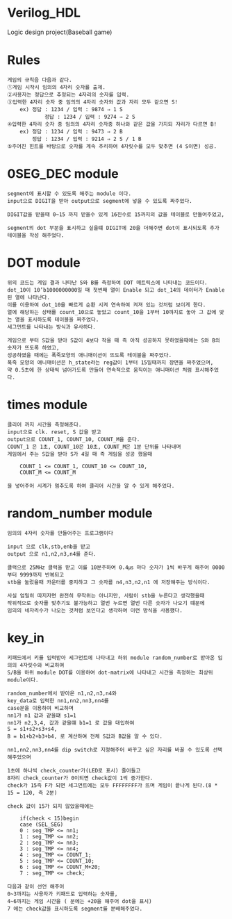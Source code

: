 # Verilog_HDL
Logic design project(Baseball game)

# Rules
	게임의 규칙음 다음과 같다. 
	①게임 시작시 임의의 4자리 숫자를 출제.
	②사용자는 정답으로 추정되는 4자리의 숫자를 입력.
	③입력한 4자리 숫자 중 임의의 4자리 숫자와 값과 자리 모두 같으면 S!
		ex) 정답 : 1234 / 입력 : 9874 ⇒ 1 S
	       	    정답 : 1234 / 입력 : 9274 ⇒ 2 S
	④입력한 4자리 숫자 중 임의의 4자리 숫자중 하나와 같은 값을 가지되 자리가 다르면 B!
		ex) 정답 : 1234 / 입력 : 9473 ⇒ 2 B
	   	    정답 : 1234 / 입력 : 9214 ⇒ 2 S / 1 B
	⑤주어진 힌트를 바탕으로 숫자를 계속 추리하여 4자릿수를 모두 맞추면 (4 S이면) 성공.

# 0SEG_DEC module
	segment에 표시할 수 있도록 해주는 module 이다.
	input으로 DIGIT을 받아 output으로 segment에 넣을 수 있도록 짜주었다.

	DIGIT값을 받을때 0~15 까지 받을수 있게 16진수로 15까지의 값을 테이블로 만들어주었고,

	segment의 dot 부분을 표시하고 싶을떄 DIGIT에 20을 더해주면 dot이 표시되도록 추가 테이블을 작성 해주었다.

# DOT module
	위의 코드는 게임 결과 나타난 S와 B를 측정하여 DOT 매트릭스에 나타내는 코드이다. 
	dot_10이 10’b1000000000일 때 첫번째 열이 Enable 되고 dot_14의 데이터가 Enable 된 열에 나타난다.
	이를 이용하여 dot_10을 빠르게 순환 시켜 연속하여 켜져 있는 것처럼 보이게 한다. 
	열에 해당하는 상태를 count_10으로 놓았고 count_10을 1부터 10까지로 놓아 그 값에 맞는 열을 표시하도록 테이블을 짜주었다. 
	세그먼트를 나타내는 방식과 유사하다. 
	
	게임으로 부터 S값을 받아 S값이 4보다 작을 때 즉 아직 성공하지 못하였을때에는 S와 B의 숫자가 뜨도록 하였고, 
	성공하였을 때에는 폭죽모양의 애니매이션이 뜨도록 테이블을 짜주었다. 
	폭죽 모양의 애니매이션은 h_state라는 reg값이 1부터 15일때까지 장면을 짜주었으며, 
	약 0.5초에 한 상태씩 넘어가도록 만들어 연속적으로 움직이는 애니매이션 처럼 표시해주었다.

# times module 
	클리어 까지 시간을 측정해준다.
	input으로 clk. reset, S 값을 받고
	output으로 COUNT_1, COUNT_10, COUNT_M을 준다.
	COUNT_1 은 1초, COUNT_10은 10초, COUNT_M은 1분 단위를 나타내며 
	게임에서 주는 S값을 받아 S가 4일 때 즉 게임을 성공 했을때 

		COUNT_1 <= COUNT_1, COUNT_10 <= COUNT_10,
		COUNT_M <= COUNT_M 

	을 넣어주어 시계가 멈추도록 하여 클리어 시간을 알 수 있게 해주었다.


# random_number module
	임의의 4자리 숫자를 만들어주는 프로그램이다

	input 으로 clk,stb,enb을 받고
	output 으로 n1,n2,n3,n4를 준다.

	클럭으로 25MHz 클럭을 받고 이를 10분주하여 0.4㎲ 마다 숫자가 1씩 바꾸게 해주어 0000부터 9999까지 반복되고 
	stb을 눌렀을때 카운터를 중지하고 그 숫자를 n4,n3,n2,n1 에 저장해주는 방식이다.

	사실 엄밀히 따지자면 완전히 무작위는 아니지만, 사람이 stb을 누른다고 생각했을때 
	작위적으로 숫자를 맞추기도 불가능하고 열번 누르면 열번 다른 숫자가 나오기 떄문에 
	임의의 네자리수가 나오는 것처럼 보인다고 생각하여 이런 방식을 사용했다.

# key_in
	키패드에서 키를 입력받아 세그먼트에 나타내고 하위 module random_number로 받아온 임의의 4자릿수와 비교하여 
	S/B을 하위 module DOT를 이용하여 dot-matrix에 나타내고 시간을 측정하는 최상위 module이다. 

	random_number에서 받아온 n1,n2,n3,n4와 
	key_data로 입력한 nn1,nn2,nn3,nn4를 
	case문을 이용하여 비교하며
	nn1가 n1 값과 같을떄 s1=1
	nn1가 n2,3,4, 값과 같을떄 b1=1 로 값을 대입하여
	S = s1+s2+s3+s4,
	B = b1+b2+b3+b4, 로 계산하여 전체 S값과 B값을 알 수 있다.
	
	nn1,nn2,nn3,nn4를 dip switch로 지정해주어 바꾸고 싶은 자리를 바꿀 수 있도록 선택 해주었으며

	1초에 하나씩 check_counter가(LED로 표시) 줄어들고 
	8자리 check_counter가 0이되면 check값이 1씩 증가한다.
	check가 15즉 F가 되면 세그먼트에는 모두 FFFFFFFF가 뜨며 게임이 끝나게 된다.(8 * 15 = 120, 즉 2분)

	check 값이 15가 되지 않았을때에는 

		if(check < 15)begin
		case (SEL_SEG) 
		0 : seg_TMP <= nn1;
		1 : seg_TMP <= nn2;
		2 : seg_TMP <= nn3;
		3 : seg_TMP <= nn4;
		4 : seg_TMP <= COUNT_1;
		5 : seg_TMP <= COUNT_10;
		6 : seg_TMP <= COUNT_M+20;
		7 : seg_TMP <= check;

	다음과 같이 선언 해주어 
	0~3까지는 사용자가 키패드로 입력하는 숫자를, 
	4~6까지는 게임 시간을 ( 분에는 +20을 해주어 dot을 표시)
	7 에는 check값을 표시하도록 segment를 분배해주었다.
